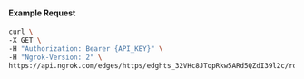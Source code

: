 <!-- Code generated for API Clients. DO NOT EDIT. -->

#### Example Request

```bash
curl \
-X GET \
-H "Authorization: Bearer {API_KEY}" \
-H "Ngrok-Version: 2" \
https://api.ngrok.com/edges/https/edghts_32VHc8JTopRkw5ARd5QZdI39l2c/routes/edghtsrt_32VHc63twIa8uuOAm5QKfWnBiNK
```
